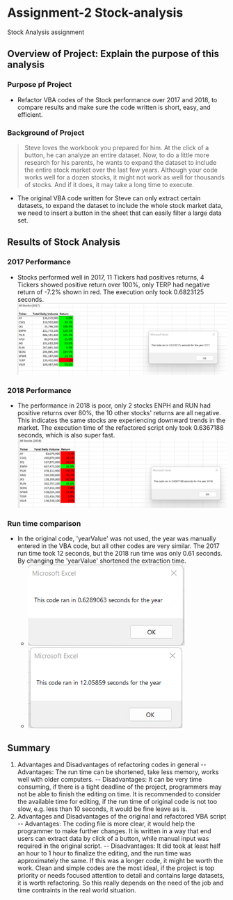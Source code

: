 # Assignment-2 Stock-analysis
Stock Analysis assignment
## Overview of Project: Explain the purpose of this analysis
### Purpose pf Project
- Refactor VBA codes of the Stock performance over 2017 and 2018, to compare results and make sure the code written is short, easy, and efficient.
### Background of Project
> Steve loves the workbook you prepared for him. At the click of a button, he can analyze an entire dataset. Now, to do a little more research for his parents, he wants to expand the dataset to include the entire stock market over the last few years. Although your code works well for a dozen stocks, it might not work as well for thousands of stocks. And if it does, it may take a long time to execute.
- The original VBA code written for Steve can only extract certain datasets, to expand the dataset to include the whole stock market data, we need to insert a button in the sheet that can easily filter a large data set.
## Results of Stock Analysis
### 2017 Performance
- Stocks performed well in 2017, 11 Tickers had positives returns, 4 Tickers showed positive return over 100%, only TERP had negative return of -7.2% shown in red. The execution only took 0.6823125 seconds. 
![2017 Stocks](/VBA_Challenge_2017.png)
### 2018 Performance
- The performance in 2018 is poor, only 2 stocks ENPH and RUN had positive returns over 80%, the 10 other stocks' returns are all negative. This indicates the same stocks are experiencing downward trends in the market. The execution time of the refactored script only took 0.6367188 seconds, which is also super fast.
![2018 Stocks](/VBA_Challenge_2018.png)
### Run time comparison
- In the original code, 'yearValue' was not used, the year was manually entered in the VBA code, but all other codes are very similar. The 2017 run time took 12 seconds, but the 2018 run time was only 0.61 seconds. By changing the 'yearValue' shortened the extraction time.
  - ![/Orig 2017.png](https://github.com/siqiou/assignment-2---stock-analysis/blob/5b10b95893b8c5f88564f1133c74e62ae7f07077/Orig%202017.png)
  - ![/orig 2018.png](https://github.com/siqiou/assignment-2---stock-analysis/blob/595f68817668b7804110f9ea4713bcf74e75b520/orig%202018.png)
## Summary
1. Advantages and Disadvantages of refactoring codes in general
-- Advantages: The run time can be shortened, take less memory, works well with older computers.
-- Disadvantages: It can be very time consuming, if there is a tight deadline of the project, programmers may not be able to finish the editing on time.
It is recommended to consider the available time for editing, if the run time of original code is not too slow, e.g. less than 10 seconds, it would be fine leave as is.
2. Advantages and Disadvantages of the original and refactored VBA script
-- Advantages: The coding file is more clear, it would help the programmer to make further changes. It is written in a way that end users can extract data by click of a button, while manual input was required in the original script.
-- Disadvantages: It did took at least half an hour to 1 hour to finalize the editing, and the run time was approximately the same. If this was a longer code, it might be worth the work. 
Clean and simple codes are the most ideal, if the project is top priority or needs focused attention to detail and contains large datasets, it is worth refactoring. So this really depends on the need of the job and time contraints in the real world situation.
